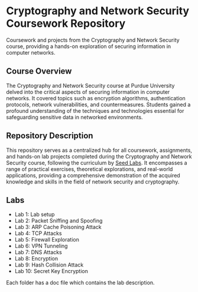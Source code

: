 # Cryptography and Network Security Coursework Repository

Coursework and projects from the Cryptography and Network Security course, providing a hands-on exploration of securing information in computer networks.

## Course Overview

The Cryptography and Network Security course at Purdue University delved into the critical aspects of securing information in computer networks. It covered topics such as 
encryption algorithms, authentication protocols, network vulnerabilities, and countermeasures. Students gained a profound understanding of the techniques and technologies 
essential for safeguarding sensitive data in networked environments.

## Repository Description

This repository serves as a centralized hub for all coursework, assignments, and hands-on lab projects completed during the Cryptography and Network Security course, 
following the curriculum by [Seed Labs](https://seedsecuritylabs.org/). It encompasses a range of practical exercises, theoretical explorations, and real-world applications, providing a comprehensive 
demonstration of the acquired knowledge and skills in the field of network security and cryptography.

## Labs

* Lab 1: Lab setup
* Lab 2: Packet Sniffing and Spoofing
* Lab 3: ARP Cache Poisoning Attack
* Lab 4: TCP Attacks
* Lab 5: Firewall Exploration
* Lab 6: VPN Tunneling
* Lab 7: DNS Attacks
* Lab 8: Encryption
* Lab 9: Hash Collision Attack
* Lab 10: Secret Key Encryption

Each folder has a doc file which contains the lab description.
